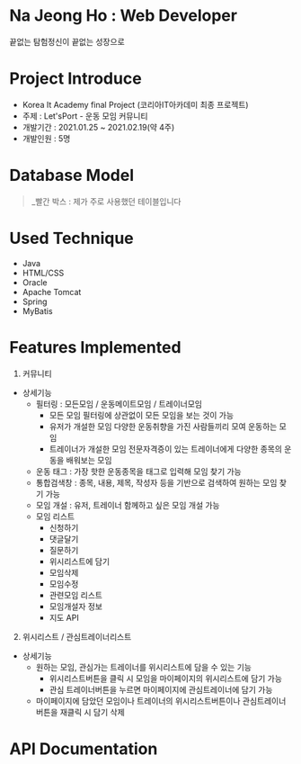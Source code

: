 # Na Jeong Ho : Web Developer

끝없는 탐험정신이 끝없는 성장으로

# Project Introduce

* Korea It Academy final Project (코리아IT아카데미 최종 프로젝트)
* 주제 : Let'sPort - 운동 모임 커뮤니티
* 개발기간 : 2021.01.25 ~ 2021.02.19(약 4주)
* 개발인원 : 5명

# Database Model

> _빨간 박스 : 제가 주로 사용했던 테이블입니다
> 

# Used Technique

* Java
* HTML/CSS
* Oracle
* Apache Tomcat
* Spring
* MyBatis

# Features Implemented

1. 커뮤니티

  * 상세기능
    - 필터링 : 모든모임 / 운동메이트모임 / 트레이너모임
      - 모든 모임
        필터링에 상관없이 모든 모임을 보는 것이 가능
      - 유저가 개설한 모임
        다양한 운동취향을 가진 사람들끼리 모여 운동하는 모임
      - 트레이너가 개설한 모임
        전문자격증이 있는 트레이너에게 다양한 종목의 운동을 배워보는 모임
    - 운동 태그 : 가장 핫한 운동종목을 태그로 입력해 모임 찾기 가능
    - 통합검색창 : 종목, 내용, 제목, 작성자 등을 기반으로 검색하여 원하는 모임 찾기 가능
    - 모임 개설 : 유저, 트레이너 함께하고 싶은 모임 개설 가능
    - 모임 리스트
      - 신청하기
      - 댓글달기
      - 질문하기
      - 위시리스트에 담기
      - 모임삭제
      - 모임수정
      - 관련모임 리스트
      - 모임개설자 정보
      - 지도 API


2. 위시리스트 / 관심트레이너리스트

  * 상세기능
    - 원하는 모임, 관심가는 트레이너를 위시리스트에 담을 수 있는 기능
      - 위시리스트버튼을 클릭 시 모임을 마이페이지의 위시리스트에 담기 가능
      - 관심 트레이너버튼을 누르면 마이페이지에 관심트레이너에 담기 가능
    - 마이페이지에 담았던 모임이나 트레이너의 위시리스트버튼이나 관심트레이너 버튼을 재클릭 시 담기 삭제

  
# API Documentation
